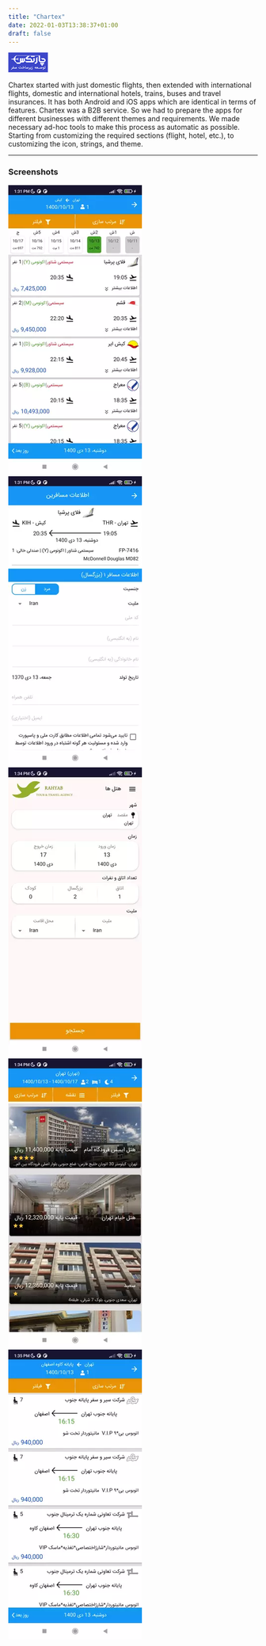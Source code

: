 ```yaml
---
title: "Chartex"
date: 2022-01-03T13:38:37+01:00
draft: false
---
```


![icon](/images/chartex/icon.png)

Chartex started with just domestic flights, then extended with international flights, domestic and international hotels, trains, buses and travel insurances. It has both Android and iOS apps which are identical in terms of features.
Chartex was a B2B service. So we had to prepare the apps for different businesses with different themes and requirements. We made necessary ad-hoc tools to make this process as automatic as possible. Starting from customizing the required sections (flight, hotel, etc.), to customizing the icon, strings, and theme.

---

### Screenshots

![screenshot1](/images/chartex/screenshot1.webp)
![screenshot2](/images/chartex/screenshot2.webp)
![screenshot3](/images/chartex/screenshot3.webp)
![screenshot4](/images/chartex/screenshot4.webp)
![screenshot5](/images/chartex/screenshot5.webp)